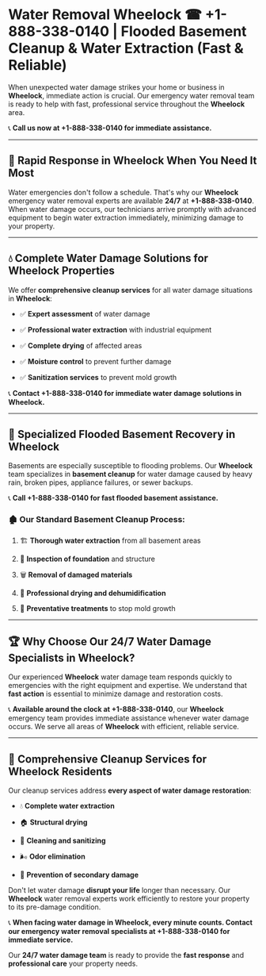 # Water Removal Wheelock ☎ +1-888-338-0140 | Flooded Basement Cleanup & Water Extraction (Fast & Reliable)

When unexpected water damage strikes your home or business in **Wheelock**, immediate action is crucial. Our emergency water removal team is ready to help with fast, professional service throughout the **Wheelock** area. 

📞 **Call us now at +1-888-338-0140 for immediate assistance.**
---
## 🚀 Rapid Response in Wheelock When You Need It Most
Water emergencies don't follow a schedule. That's why our **Wheelock** emergency water removal experts are available **24/7** at **+1-888-338-0140**. When water damage occurs, our technicians arrive promptly with advanced equipment to begin water extraction immediately, minimizing damage to your property.
---
## 💧 Complete Water Damage Solutions for Wheelock Properties
We offer **comprehensive cleanup services** for all water damage situations in **Wheelock**:
- ✅ **Expert assessment** of water damage  
- ✅ **Professional water extraction** with industrial equipment  
- ✅ **Complete drying** of affected areas  
- ✅ **Moisture control** to prevent further damage  
- ✅ **Sanitization services** to prevent mold growth  
📞 **Contact +1-888-338-0140 for immediate water damage solutions in Wheelock.**
---
## 🌊 Specialized Flooded Basement Recovery in Wheelock
Basements are especially susceptible to flooding problems. Our **Wheelock** team specializes in **basement cleanup** for water damage caused by heavy rain, broken pipes, appliance failures, or sewer backups. 
📞 **Call +1-888-338-0140 for fast flooded basement assistance.**
### 🏚️ Our Standard Basement Cleanup Process:
1. 🏗️ **Thorough water extraction** from all basement areas  
2. 🔎 **Inspection of foundation** and structure  
3. 🗑️ **Removal of damaged materials**  
4. 💨 **Professional drying and dehumidification**  
5. 🚫 **Preventative treatments** to stop mold growth  
---
## 🏆 Why Choose Our 24/7 Water Damage Specialists in Wheelock?
Our experienced **Wheelock** water damage team responds quickly to emergencies with the right equipment and expertise. We understand that **fast action** is essential to minimize damage and restoration costs.
📞 **Available around the clock at +1-888-338-0140**, our **Wheelock** emergency team provides immediate assistance whenever water damage occurs. We serve all areas of **Wheelock** with efficient, reliable service.
---
## 🧹 Comprehensive Cleanup Services for Wheelock Residents
Our cleanup services address **every aspect of water damage restoration**:
- 💧 **Complete water extraction**  
- 🏠 **Structural drying**  
- 🧼 **Cleaning and sanitizing**  
- 🌬️ **Odor elimination**  
- 🚫 **Prevention of secondary damage**  
Don't let water damage **disrupt your life** longer than necessary. Our **Wheelock** water removal experts work efficiently to restore your property to its pre-damage condition.
📞 **When facing water damage in Wheelock, every minute counts. Contact our emergency water removal specialists at +1-888-338-0140 for immediate service.**
Our **24/7 water damage team** is ready to provide the **fast response** and **professional care** your property needs.
